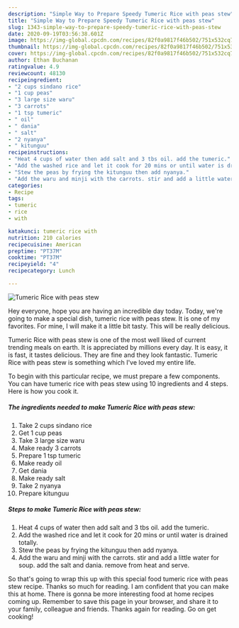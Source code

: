 ```yaml
---
description: "Simple Way to Prepare Speedy Tumeric Rice with peas stew"
title: "Simple Way to Prepare Speedy Tumeric Rice with peas stew"
slug: 1343-simple-way-to-prepare-speedy-tumeric-rice-with-peas-stew
date: 2020-09-19T03:56:38.601Z
image: https://img-global.cpcdn.com/recipes/82f0a9817f46b502/751x532cq70/tumeric-rice-with-peas-stew-recipe-main-photo.jpg
thumbnail: https://img-global.cpcdn.com/recipes/82f0a9817f46b502/751x532cq70/tumeric-rice-with-peas-stew-recipe-main-photo.jpg
cover: https://img-global.cpcdn.com/recipes/82f0a9817f46b502/751x532cq70/tumeric-rice-with-peas-stew-recipe-main-photo.jpg
author: Ethan Buchanan
ratingvalue: 4.9
reviewcount: 48130
recipeingredient:
- "2 cups sindano rice"
- "1 cup peas"
- "3 large size waru"
- "3 carrots"
- "1 tsp tumeric"
- " oil"
- " dania"
- " salt"
- "2 nyanya"
- " kitunguu"
recipeinstructions:
- "Heat 4 cups of water then add salt and 3 tbs oil. add the tumeric."
- "Add the washed rice and let it cook for 20 mins or until water is drained totally."
- "Stew the peas by frying the kitunguu then add nyanya."
- "Add the waru and minji with the carrots. stir and add a little water for soup. add the salt and dania. remove from heat and serve."
categories:
- Recipe
tags:
- tumeric
- rice
- with

katakunci: tumeric rice with 
nutrition: 210 calories
recipecuisine: American
preptime: "PT37M"
cooktime: "PT37M"
recipeyield: "4"
recipecategory: Lunch

---
```



![Tumeric Rice with peas stew](https://img-global.cpcdn.com/recipes/82f0a9817f46b502/751x532cq70/tumeric-rice-with-peas-stew-recipe-main-photo.jpg)

Hey everyone, hope you are having an incredible day today. Today, we're going to make a special dish, tumeric rice with peas stew. It is one of my favorites. For mine, I will make it a little bit tasty. This will be really delicious.



Tumeric Rice with peas stew is one of the most well liked of current trending meals on earth. It is appreciated by millions every day. It is easy, it is fast, it tastes delicious. They are fine and they look fantastic. Tumeric Rice with peas stew is something which I've loved my entire life.


To begin with this particular recipe, we must prepare a few components. You can have tumeric rice with peas stew using 10 ingredients and 4 steps. Here is how you cook it.

<!--inarticleads1-->

##### The ingredients needed to make Tumeric Rice with peas stew:

1. Take 2 cups sindano rice
1. Get 1 cup peas
1. Take 3 large size waru
1. Make ready 3 carrots
1. Prepare 1 tsp tumeric
1. Make ready  oil
1. Get  dania
1. Make ready  salt
1. Take 2 nyanya
1. Prepare  kitunguu




<!--inarticleads2-->

##### Steps to make Tumeric Rice with peas stew:

1. Heat 4 cups of water then add salt and 3 tbs oil. add the tumeric.
1. Add the washed rice and let it cook for 20 mins or until water is drained totally.
1. Stew the peas by frying the kitunguu then add nyanya.
1. Add the waru and minji with the carrots. stir and add a little water for soup. add the salt and dania. remove from heat and serve.




So that's going to wrap this up with this special food tumeric rice with peas stew recipe. Thanks so much for reading. I am confident that you can make this at home. There is gonna be more interesting food at home recipes coming up. Remember to save this page in your browser, and share it to your family, colleague and friends. Thanks again for reading. Go on get cooking!
